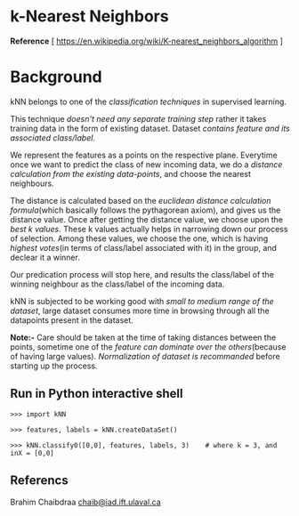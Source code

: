 # k-Nearest Neighbors
**Reference** [ https://en.wikipedia.org/wiki/K-nearest_neighbors_algorithm ]

# Background
kNN belongs to one of the *classification techniques* in supervised learning. 

This technique *doesn't need any separate training step* rather it takes training data in the form of existing dataset. Dataset *contains feature and its associated class/label*. 

We represent the features as a points on the respective plane. Everytime once we want to predict the class of new incoming data, we do a *distance calculation from the existing data-points*, and choose the nearest neighbours.

The distance is calculated based on the *euclidean distance calculation formula*(which basically follows the pythagorean axiom), and gives us the distance value. Once after getting the distance value, we choose upon the *best k values*. These k values actually helps in narrowing down our process of selection. Among these values, we choose the one, which is having *highest votes*(in terms of class/label associated with it) in the group, and declear it a winner.

Our predication process will stop here, and results the class/label of the winning neighbour as the class/label of the incoming data.

kNN is subjected to be working good with *small to medium range of the dataset*, large dataset consumes more time in browsing through all the datapoints present in the dataset.

**Note:-** Care should be taken at the time of taking distances between the points, sometime one of the *feature can dominate over the others*(because of having large values). *Normalization of dataset is recommanded* before starting up the process.

## Run in Python interactive shell
    >>> import kNN

    >>> features, labels = kNN.createDataSet()

    >>> kNN.classify0([0,0], features, labels, 3)    # where k = 3, and inX = [0,0]

## Referencs
Brahim Chaibdraa 
<chaib@iad.ift.ulaval.ca>
